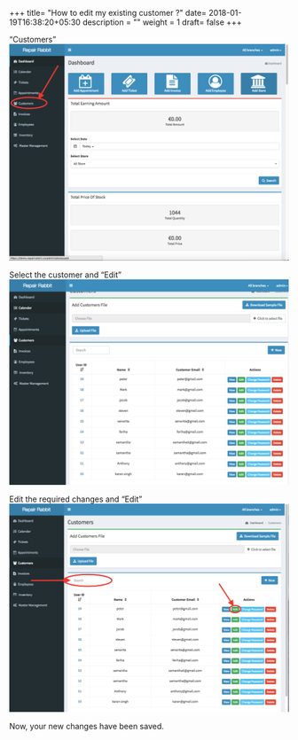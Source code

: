 +++
title= "How to edit my existing customer ?"
date= 2018-01-19T16:38:20+05:30
description = ""
weight = 1
draft= false
+++

“Customers”
![How to edit my exsisting customer?](/images/customers/how_to_edit_my_exsisting_customer/go_to_customers.png)
         

Select the customer and “Edit”
![How to edit my exsisting customer?](/images/customers/how_to_edit_my_exsisting_customer/select_the_customer.png)
        

Edit the required changes and “Edit” 
![How to edit my exsisting customer?](/images/customers/how_to_edit_my_exsisting_customer/search_the_customer_and_click_edit.png)

        
  
Now, your new changes have been saved.
